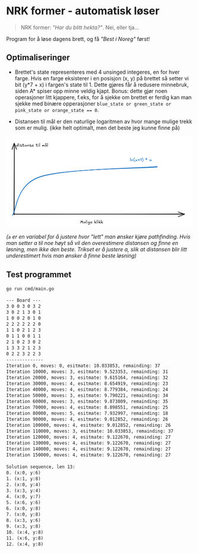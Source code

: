 # NRK former - automatisk løser

> NRK former: _"Har du blitt hekta?"_. Nei, eller tja...

Program for å løse dagens brett, og få _"Best i Noreg"_ først!

## Optimaliseringer

* Brettet's state representeres med 4 unsinged integeres, en for hver farge. Hvis en farge eksisterer i en posisjon (x, y) på brettet så setter vi bit (y\*7 + x) i fargen's state til 1. Dette gjøres får å redusere minnebruk, siden A* spiser opp minne veldig kjapt. Bonus: dette gjør noen operasjoner litt kjappere, f.eks, for å sjekke om brettet er ferdig kan man sjekke med binære opperasjoner `blue_state or green_state or pink_state or orange_state == 0`.

* Distansen til mål er den naturlige logaritmen av hvor mange mulige trekk som er mulig. (ikke helt optimalt, men det beste jeg kunne finne på)

![graph_1](./assets/graph_1.png)

_(`a` er en variabel for å justere hvor "lett" man ønsker kjøre pathfinding. Hvis man setter a til noe høyt så vil den overestimere distansen og finne en løsning, men ikke den beste. Trikset er å justere a, slik at distansen blir litt underestimert hvis man ønsker å finne beste løsning)_

## Test programmet

```bash
go run cmd/main.go
```

```text
--- Board ---
3 0 0 3 0 3 2 
3 0 2 1 3 0 1 
1 0 0 2 0 1 0 
2 2 2 2 2 2 0 
1 1 0 2 1 2 3 
0 1 1 0 0 1 1 
2 1 0 2 3 0 2 
1 3 3 2 1 2 3 
0 2 2 3 2 2 3 
--------------
Iteration 0, moves: 0, esitmate: 10.033853, remainding: 37
Iteration 10000, moves: 3, esitmate: 9.523353, remainding: 31
Iteration 20000, moves: 3, esitmate: 9.615164, remainding: 32
Iteration 30000, moves: 4, esitmate: 8.654919, remainding: 23
Iteration 40000, moves: 4, esitmate: 8.779384, remainding: 24
Iteration 50000, moves: 3, esitmate: 9.790221, remainding: 34
Iteration 60000, moves: 3, esitmate: 9.873809, remainding: 35
Iteration 70000, moves: 4, esitmate: 8.898551, remainding: 25
Iteration 80000, moves: 5, esitmate: 7.932997, remainding: 18
Iteration 90000, moves: 4, esitmate: 9.012852, remainding: 26
Iteration 100000, moves: 4, esitmate: 9.012852, remainding: 26
Iteration 110000, moves: 3, esitmate: 10.033853, remainding: 37
Iteration 120000, moves: 4, esitmate: 9.122670, remainding: 27
Iteration 130000, moves: 4, esitmate: 9.122670, remainding: 27
Iteration 140000, moves: 4, esitmate: 9.122670, remainding: 27
Iteration 150000, moves: 4, esitmate: 9.122670, remainding: 27

Solution sequence, len 13:
0. (x:0, y:6)
1. (x:1, y:8)
2. (x:0, y:4)
3. (x:3, y:4)
4. (x:0, y:7)
5. (x:6, y:6)
6. (x:0, y:8)
7. (x:0, y:8)
8. (x:3, y:6)
9. (x:3, y:8)
10. (x:4, y:8)
11. (x:6, y:8)
12. (x:4, y:8)
```
